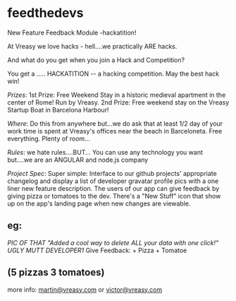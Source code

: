 feedthedevs
===========

New Feature Feedback Module -hackatition!

At Vreasy we love hacks - hell....we practically ARE hacks.
 
And what do you get when you join a Hack and Competition?
 
You get a .....   HACKATITION -- a hacking competition.   May the best hack win!
 
 
*Prizes*:   1st Prize: Free Weekend Stay in a historic medieval apartment in the center of Rome! Run by Vreasy.   2nd Prize:  Free weekend stay on the Vreasy Startup Boat in Barcelona Harbour!
                      
*Where*: Do this from anywhere but...we do ask that at least 1/2 day of your work time is spent at Vreasy's offices near the beach in Barceloneta. Free everything.  Plenty of room... 
 
*Rules*:     we hate rules....BUT... You can use any technology you want but....we are an ANGULAR  and node.js company
 
*Project Spec*:  Super simple:  Interface to our github projects' appropriate changelog and display a list of developer gravatar profile pics with a one liner new feature description.   The users of our app can give feedback by giving pizza or tomatoes to the dev.  There's a "New Stuff" icon that show up on the app's landing page when new changes are viewable.

eg:
-------------------------------------------------------------------------------------------
*PIC OF THAT                   "Added a cool way to delete ALL your data with one click!"
UGLY MUTT
DEVELOPER1*                      Give Feedback:     + Pizza          + Tomatoe

(5 pizzas
 3 tomatoes)
-------------------------------------------------------------------------------------------

more info: martin@vreasy.com or victor@vreasy.com
